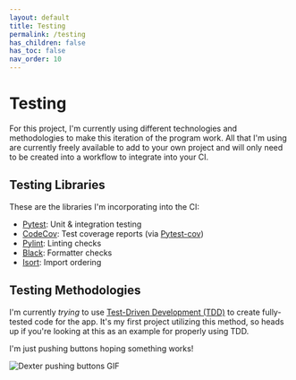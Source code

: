 ```yaml
---
layout: default
title: Testing
permalink: /testing
has_children: false
has_toc: false
nav_order: 10
---
```


# Testing
For this project, I'm currently using different technologies and methodologies to make this iteration of the program work. All that I'm using are currently freely available to add to your own project and will only need to be created into a workflow to integrate into your CI.

## Testing Libraries
These are the libraries I'm incorporating into the CI:
- [Pytest](https://docs.pytest.org/en/7.4.x/): Unit & integration testing
- [CodeCov](https://about.codecov.io/language/python/): Test coverage reports (via [Pytest-cov](https://pytest-cov.readthedocs.io/en/latest/))
- [Pylint](https://pylint.readthedocs.io/en/latest/): Linting checks
- [Black](https://black.readthedocs.io/en/stable/): Formatter checks
- [Isort](https://pycqa.github.io/isort/): Import ordering

## Testing Methodologies
I'm currently *trying* to use [Test-Driven Development (TDD)](https://testdriven.io/blog/modern-tdd/) to create fully-tested code for the app. It's my first project utilizing this method, so heads up if you're looking at this as an example for properly using TDD.

I'm just pushing buttons hoping something works!

![Dexter pushing buttons GIF](https://media.giphy.com/media/zLrMT1J1RuJ9u/giphy.gif)


